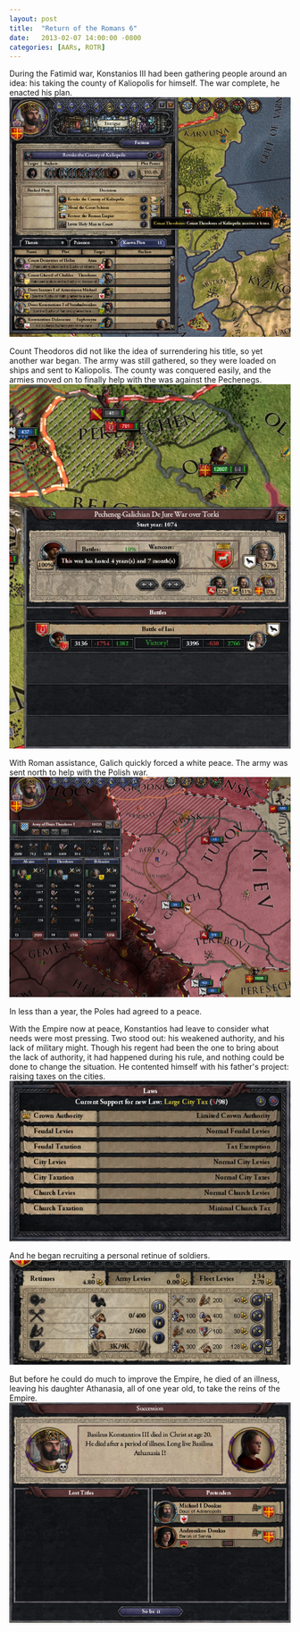 ```yaml
---
layout: post
title:  "Return of the Romans 6"
date:   2013-02-07 14:00:00 -0800
categories: [AARs, ROTR]
---
```

During the Fatimid war, Konstanios III had been gathering people around an idea: his taking the county of Kaliopolis for himself. The war complete, he enacted his plan.  
![](/assets/return_of_the_romans_images/6-1.png)

Count Theodoros did not like the idea of surrendering his title, so yet another war began. The army was still gathered, so they were loaded on ships and sent to Kaliopolis. The county was conquered easily, and the armies moved on to finally help with the was against the Pechenegs.  
![](/assets/return_of_the_romans_images/6-2.png)

With Roman assistance, Galich quickly forced a white peace. The army was sent north to help with the Polish war.  
![](/assets/return_of_the_romans_images/6-4.png)

In less than a year, the Poles had agreed to a peace.

With the Empire now at peace, Konstantios had leave to consider what needs were most pressing. Two stood out: his weakened authority, and his lack of military might. Though his regent had been the one to bring about the lack of authority, it had happened during his rule, and nothing could be done to change the situation. He contented himself with his father's project: raising taxes on the cities.  
![](/assets/return_of_the_romans_images/6-5.png)

And he began recruiting a personal retinue of soldiers.  
![](/assets/return_of_the_romans_images/6-6.png)

But before he could do much to improve the Empire, he died of an illness, leaving his daughter Athanasia, all of one year old, to take the reins of the Empire.  
![](/assets/return_of_the_romans_images/6-7.png)